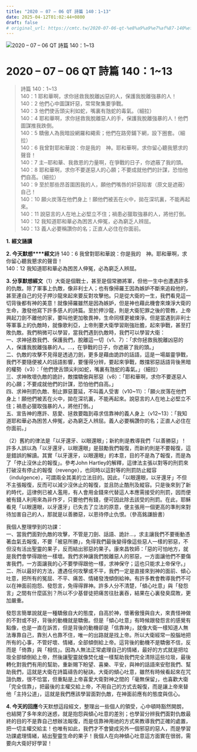 ```yaml
---
title: "2020 – 07 – 06 QT 詩篇 140：1~13"
date: 2025-04-12T01:02:44+0800
draft: false
# original_url: https://cmtc.tw/2020-07-06-qt-%e8%a9%a9%e7%af%87-140%ef%bc%9a113
---
```


![2020 – 07 – 06 QT 詩篇 140：1\~13](/images/qt.jpg   "2020 – 07 – 06 QT 詩篇 140：1\~13")

# 2020 – 07 – 06 QT 詩篇 140：1\~13

> 詩篇 140：1\~13  
> 140：1 耶和華啊，求你拯救我脫離凶惡的人，保護我脫離強暴的人！  
> 140：2 他們心中圖謀奸惡，常常聚集要爭戰。  
> 140：3 他們使舌頭尖利如蛇，嘴裏有虺蛇的毒氣。（細拉）  
> 140：4 耶和華啊，求你拯救我脫離惡人的手，保護我脫離強暴的人！他們圖謀推我跌倒。  
> 140：5 驕傲人為我暗設網羅和繩索；他們在路旁鋪下網，設下圈套。（細拉）  
> 140：6 我曾對耶和華說：你是我的　神。耶和華啊，求你留心聽我懇求的聲音！  
> 140：7 主─耶和華、我救恩的力量啊，在爭戰的日子，你遮蔽了我的頭。  
> 140：8 耶和華啊，求你不要遂惡人的心願；不要成就他們的計謀，恐怕他們自高。（細拉）  
> 140：9 至於那些昂首圍困我的人，願他們嘴唇的奸惡陷害（原文是遮蔽）自己！  
> 140：10 願火炭落在他們身上！願他們被丟在火中，拋在深坑裏，不能再起來。  
> 140：11 說惡言的人在地上必堅立不住；禍患必獵取強暴的人，將他打倒。  
> 140：12 我知道耶和華必為困苦人伸冤，必為窮乏人辨屈。  
> 140：13 義人必要稱讚你的名；正直人必住在你面前。

**1.** **經文誦讀**

**2. 今天默想****經文**詩 140：6 我曾對耶和華說：你是我的　神。耶和華啊，求你留心聽我懇求的聲音！  
140：12 我知道耶和華必為困苦人伸冤，必為窮乏人辨屈。

**3. 分享默想經文**（1）大衛是個戰士，甚至是個常勝將軍，但他一生中也遭遇許多的仇敵。除了軍事上仇敵，像非利士人；也有像掃羅王因為嫉妒不斷來追殺他的，甚至連自己的兒子押沙龍來起來要反對攻擊他。只是從大衛的一生，我們看見這一切背後都有神的美意！就像掃羅雖然是因為嫉妒，但是神也藉此機會來煉淨大衛的生命，激發他寫下許多感人的詩篇。至於押沙龍，則是大衛犯罪之後的管教，上帝興起刀劍不離他的家，要叫他更加敬畏神，生命同樣更被煉淨。但是當遇到非利士等軍事上的仇敵時，就像歌利亞，上帝則要大衛學習剛強壯膽，起來爭戰，甚至打敗仇敵。我們稍微可以學習，當我們遇到仇敵時，我們可以學習大衛：  
一、求神拯救我們、保護我們，脫離這一切（v1、7）：「求你拯救我脫離凶惡的人，保護我脫離強暴的人。…，在爭戰的日子，你遮蔽了我的頭。」  
二、仇敵的攻擊不見得是透過刀劍，更多是藉由詭詐的話語，這是一場屬靈爭戰，我們不要隨便被人的話語影響，要懂得分辨，要起來爭戰，敵擋邪惡話語背後黑暗的權勢（v3）：「他們使舌頭尖利如蛇，嘴裏有虺蛇的毒氣。」（細拉）  
三、求神敗壞仇敵的詭計，敵擋驕傲與邪惡（v8）：「耶和華啊，求你不要遂惡人的心願；不要成就他們的計謀，恐怕他們自高。」  
四、求神刑罰仇敵、制止罪惡蔓延，不叫義人受害（v10\~11）：「願火炭落在他們身上！願他們被丟在火中，拋在深坑裏，不能再起來。說惡言的人在地上必堅立不住；禍患必獵取強暴的人，將他打倒。」  
五、宣告神的應許、慈愛、拯救要臨到尋求信靠神的義人身上（v12\~13）：「我知道耶和華必為困苦人伸冤，必為窮乏人辨屈。義人必要稱讚你的名；正直人必住在你面前。」

（2）舊約的律法是「以牙還牙、以眼還眼」；新約則是教導我們「以善勝惡」！許多人誤以為「以牙還牙，以眼還眼」是鼓勵我們報復，而新約則是不要報復，這是錯誤的解讀。其實「以牙還牙，以眼還眼」的本意，目的不是為了報復，而是為了「停止沒休止的報復」。參考John Hartley的解釋，這律法主張以對等的刑罰來打破沒有停止的報復（revenge），也同時以這對等的刑罰防止縱容（indulgence），可謂兩全其美的立法目的。因此，「以眼還眼，以牙還牙」不但不主張報復，反而可以減少沒休止的報復，並且防止酷刑及縱容。只是後來到了新約時代，這律例已被人濫用，有人會用金錢來代替這人本應需接受的刑罰，因而便被有錢人利用來為非作歹，只要他們有錢，便可因此除去該受的刑罰。在此，耶穌看見「以眼還眼，以牙還牙」已失去了立法的原意，便主張用一個更高的準則來對待加害自己的人，那就是以善勝惡，以恩待停止仇恨。（參高銘謙臉書）

我個人整理學到的功課：  
一、當我們面對仇敵的攻擊，不管是刀劍、話語、詭計…，求主讓我們不要衝動憑著血氣去報復，不要「被惡所勝」，免得我們最後變得像這些惡人一樣的邪惡，不但沒有活出聖靈的果子，反而結出邪惡的果子。康來昌牧師：「惡的可怕地方，就是我們會學得跟他一樣壞。我們求神讓我們脫離惡人的邪惡，一方面讓他們不要傷害我們，一方面讓我的心不要學得跟他一樣，求神保守；這也只能求上帝保守。」  
二、所以最好的方法，遭遇任何攻擊或不平，我們一定是直接來到神的面前、傾心吐意，把所有的冤屈、不平、痛苦、情緒發洩傾倒給神。有許多教會教導我們不可以在神面前抱怨、發怨言，免得得罪神。許多人分不清楚，「傾心吐意」與「發怨言」之間有什麼區別？所以不少基督徒把痛苦往肚裏吞，結果在心裏發臭腐敗，更加嚴重。

發怨言簡單說就是一種驕傲自大的態度，自高於神，懷著傲慢與自大，來責怪神做的不對或不好，背後的動機就是驕傲。但是「傾心吐意」有時候跟發怨言的感覺有點像，也是一直在訴苦，但是背後的動機卻是「信靠神」，就像大衛一樣知道人無法專靠自己，靠別人也靠不住，唯一的出路就是找上帝。所以大衛經常一股腦地把所有的心事，不管好壞、情緒，全部傾倒給上帝。這背後的動機不是驕傲不信，反而是「倚靠」與「相信」。因為人無法正常處理自己的情緒，最好的方式就是把垃圾全部傾倒給上帝，然後讓聖靈就像焚化爐一樣幫助我們完全清除這些垃圾，最後轉化對我們有用的幫助，重新賜下盼望、喜樂、平安，與神的話語來安慰我們、幫助我們，這就是大衛在詩篇禱告的秘訣。大衛的傾心吐意，雖然有時候看起來在咒詛仇敵，很不恰當，但重點是上帝喜愛大衛對神之間的「毫無保留」，也喜歡大衛「完全信靠」，把最後的主權交給上帝，不用自己的方式去報復，而是讓上帝來替他「主持公道」，這就是我們應該學習面對仇敵，在神面前應有的態度與信心。

**4. 今天的回應**今天默想這段經文，整理出一些個人的領受，心中頓時豁然開朗，也結開了多年來的迷惑，就是抱怨與傾心吐意的差別；也學習分辨我們面對仇敵最終的目的不是靠自己想辦法報復，而是信靠神用祂的方式來教導我們正確的處置，把一切主權交給主！也唯有如此，我們才不會變成另外一個邪惡的惡人，而是學習功課處理情緒，結出聖靈生命的果子！我個人在向神傾心吐意這方面實在很弱，需要向大衛好好學習！